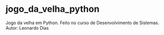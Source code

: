 # jogo_da_velha_python
Jogo da velha em Python. Feito no curso de Desenvolvimento de Sistemas. Autor: Leonardo Dias
